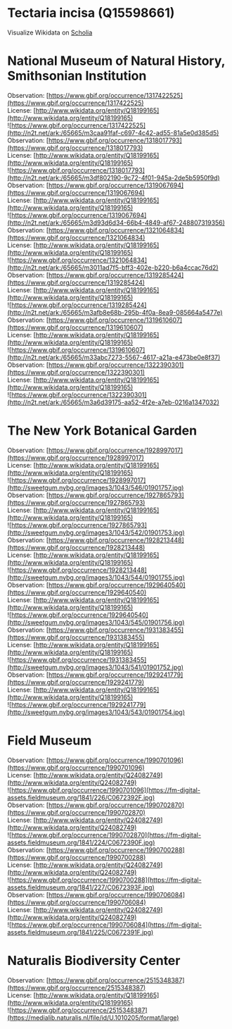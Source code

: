 
Tectaria incisa (Q15598661)
===========================
  
Visualize Wikidata on [Scholia](https://scholia.toolforge.org/taxon/Q15598661)
# National Museum of Natural History, Smithsonian Institution
  
Observation: [https://www.gbif.org/occurrence/1317422525](https://www.gbif.org/occurrence/1317422525)  
License: [http://www.wikidata.org/entity/Q18199165](http://www.wikidata.org/entity/Q18199165)  
![https://www.gbif.org/occurrence/1317422525](http://n2t.net/ark:/65665/m3caa91faf-c697-4c42-ad55-81a5e0d385d5)  
Observation: [https://www.gbif.org/occurrence/1318017793](https://www.gbif.org/occurrence/1318017793)  
License: [http://www.wikidata.org/entity/Q18199165](http://www.wikidata.org/entity/Q18199165)  
![https://www.gbif.org/occurrence/1318017793](http://n2t.net/ark:/65665/m3df802190-9c72-4f01-945a-2de5b5950f9d)  
Observation: [https://www.gbif.org/occurrence/1319067694](https://www.gbif.org/occurrence/1319067694)  
License: [http://www.wikidata.org/entity/Q18199165](http://www.wikidata.org/entity/Q18199165)  
![https://www.gbif.org/occurrence/1319067694](http://n2t.net/ark:/65665/m3d93d6d34-66b4-4849-af67-248807319356)  
Observation: [https://www.gbif.org/occurrence/1321064834](https://www.gbif.org/occurrence/1321064834)  
License: [http://www.wikidata.org/entity/Q18199165](http://www.wikidata.org/entity/Q18199165)  
![https://www.gbif.org/occurrence/1321064834](http://n2t.net/ark:/65665/m3011ad7f5-bff3-402e-b220-b6a4ccac76d2)  
Observation: [https://www.gbif.org/occurrence/1319285424](https://www.gbif.org/occurrence/1319285424)  
License: [http://www.wikidata.org/entity/Q18199165](http://www.wikidata.org/entity/Q18199165)  
![https://www.gbif.org/occurrence/1319285424](http://n2t.net/ark:/65665/m3afb8e68b-295b-4f0a-8ea9-085664a5477e)  
Observation: [https://www.gbif.org/occurrence/1319610607](https://www.gbif.org/occurrence/1319610607)  
License: [http://www.wikidata.org/entity/Q18199165](http://www.wikidata.org/entity/Q18199165)  
![https://www.gbif.org/occurrence/1319610607](http://n2t.net/ark:/65665/m33abc7273-5567-4617-a21a-e473be0e8f37)  
Observation: [https://www.gbif.org/occurrence/1322390301](https://www.gbif.org/occurrence/1322390301)  
License: [http://www.wikidata.org/entity/Q18199165](http://www.wikidata.org/entity/Q18199165)  
![https://www.gbif.org/occurrence/1322390301](http://n2t.net/ark:/65665/m3a6d39175-aa52-4f2e-a7eb-0216a1347032)
# The New York Botanical Garden
  
Observation: [https://www.gbif.org/occurrence/1928997017](https://www.gbif.org/occurrence/1928997017)  
License: [http://www.wikidata.org/entity/Q18199165](http://www.wikidata.org/entity/Q18199165)  
![https://www.gbif.org/occurrence/1928997017](http://sweetgum.nybg.org/images3/1043/546/01901757.jpg)  
Observation: [https://www.gbif.org/occurrence/1927865793](https://www.gbif.org/occurrence/1927865793)  
License: [http://www.wikidata.org/entity/Q18199165](http://www.wikidata.org/entity/Q18199165)  
![https://www.gbif.org/occurrence/1927865793](http://sweetgum.nybg.org/images3/1043/542/01901753.jpg)  
Observation: [https://www.gbif.org/occurrence/1928213448](https://www.gbif.org/occurrence/1928213448)  
License: [http://www.wikidata.org/entity/Q18199165](http://www.wikidata.org/entity/Q18199165)  
![https://www.gbif.org/occurrence/1928213448](http://sweetgum.nybg.org/images3/1043/544/01901755.jpg)  
Observation: [https://www.gbif.org/occurrence/1929640540](https://www.gbif.org/occurrence/1929640540)  
License: [http://www.wikidata.org/entity/Q18199165](http://www.wikidata.org/entity/Q18199165)  
![https://www.gbif.org/occurrence/1929640540](http://sweetgum.nybg.org/images3/1043/545/01901756.jpg)  
Observation: [https://www.gbif.org/occurrence/1931383455](https://www.gbif.org/occurrence/1931383455)  
License: [http://www.wikidata.org/entity/Q18199165](http://www.wikidata.org/entity/Q18199165)  
![https://www.gbif.org/occurrence/1931383455](http://sweetgum.nybg.org/images3/1043/541/01901752.jpg)  
Observation: [https://www.gbif.org/occurrence/1929241779](https://www.gbif.org/occurrence/1929241779)  
License: [http://www.wikidata.org/entity/Q18199165](http://www.wikidata.org/entity/Q18199165)  
![https://www.gbif.org/occurrence/1929241779](http://sweetgum.nybg.org/images3/1043/543/01901754.jpg)
# Field Museum
  
Observation: [https://www.gbif.org/occurrence/1990701096](https://www.gbif.org/occurrence/1990701096)  
License: [http://www.wikidata.org/entity/Q24082749](http://www.wikidata.org/entity/Q24082749)  
![https://www.gbif.org/occurrence/1990701096](https://fm-digital-assets.fieldmuseum.org/1841/226/C0672392F.jpg)  
Observation: [https://www.gbif.org/occurrence/1990702870](https://www.gbif.org/occurrence/1990702870)  
License: [http://www.wikidata.org/entity/Q24082749](http://www.wikidata.org/entity/Q24082749)  
![https://www.gbif.org/occurrence/1990702870](https://fm-digital-assets.fieldmuseum.org/1841/224/C0672390F.jpg)  
Observation: [https://www.gbif.org/occurrence/1990700288](https://www.gbif.org/occurrence/1990700288)  
License: [http://www.wikidata.org/entity/Q24082749](http://www.wikidata.org/entity/Q24082749)  
![https://www.gbif.org/occurrence/1990700288](https://fm-digital-assets.fieldmuseum.org/1841/227/C0672393F.jpg)  
Observation: [https://www.gbif.org/occurrence/1990706084](https://www.gbif.org/occurrence/1990706084)  
License: [http://www.wikidata.org/entity/Q24082749](http://www.wikidata.org/entity/Q24082749)  
![https://www.gbif.org/occurrence/1990706084](https://fm-digital-assets.fieldmuseum.org/1841/225/C0672391F.jpg)
# Naturalis Biodiversity Center
  
Observation: [https://www.gbif.org/occurrence/2515348387](https://www.gbif.org/occurrence/2515348387)  
License: [http://www.wikidata.org/entity/Q18199165](http://www.wikidata.org/entity/Q18199165)  
![https://www.gbif.org/occurrence/2515348387](https://medialib.naturalis.nl/file/id/U.1010205/format/large)